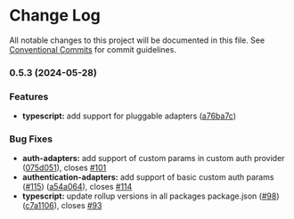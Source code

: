 # Change Log

All notable changes to this project will be documented in this file.
See [Conventional Commits](https://conventionalcommits.org) for commit guidelines.

### 0.5.3 (2024-05-28)

### Features

- **typescript:** add support for pluggable adapters ([a76ba7c](https://github.com/apimatic/apimatic-js-runtime/commit/a76ba7cbf2602bdc48b758816000330429ac4972))

### Bug Fixes

- **auth-adapters:** add support of custom params in custom auth provider ([075d051](https://github.com/apimatic/apimatic-js-runtime/commit/075d0510ab7d87994f4b6a20aee294d2416178af)), closes [#101](https://github.com/apimatic/apimatic-js-runtime/issues/101)
- **authentication-adapters:** add support of basic custom auth params ([#115](https://github.com/apimatic/apimatic-js-runtime/issues/115)) ([a54a064](https://github.com/apimatic/apimatic-js-runtime/commit/a54a064f8478e5d49dfcbf387212810764a5cf9d)), closes [#114](https://github.com/apimatic/apimatic-js-runtime/issues/114)
- **typescript:** update rollup versions in all packages package.json ([#98](https://github.com/apimatic/apimatic-js-runtime/issues/98)) ([c7a1106](https://github.com/apimatic/apimatic-js-runtime/commit/c7a1106bfc8e7d10e28dee97fb30a4e2792f21df)), closes [#93](https://github.com/apimatic/apimatic-js-runtime/issues/93)

